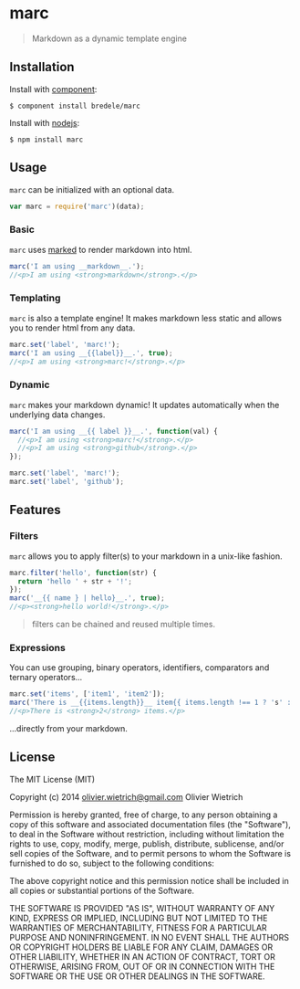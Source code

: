 
# marc

  > Markdown as a dynamic template engine


## Installation


  Install with [component](http://component.io):

    $ component install bredele/marc

  Install with [nodejs](http://nodejs.org):

    $ npm install marc


## Usage

  `marc` can be initialized with an optional data.

```js
var marc = require('marc')(data);
```

### Basic

  `marc` uses [marked](https://github.com/chjj/marked) to render markdown into html.

```js
marc('I am using __markdown__.');
//<p>I am using <strong>markdown</strong>.</p>
```

### Templating

  `marc` is also a template engine! It makes markdown less static and allows you to render html from any data.

```js
marc.set('label', 'marc!');
marc('I am using __{{label}}__.', true);
//<p>I am using <strong>marc!</strong>.</p>
```

### Dynamic

  `marc` makes your markdown dynamic! It updates automatically when the underlying data changes.

```js
marc('I am using __{{ label }}__.', function(val) {
  //<p>I am using <strong>marc!</strong>.</p>
  //<p>I am using <strong>github</strong>.</p>  
});

marc.set('label', 'marc!');
marc.set('label', 'github');
```

## Features

### Filters

  `marc` allows you to apply filter(s) to your markdown in a unix-like fashion.

```js
marc.filter('hello', function(str) {
  return 'hello ' + str + '!';
});
marc('__{{ name } | hello}__.', true);
//<p><strong>hello world!</strong>.</p>
```

  > filters can be chained and reused multiple times.

### Expressions

  You can use grouping, binary operators, identifiers, comparators and ternary operators...

```js
marc.set('items', ['item1', 'item2']);
marc('There is __{{items.length}}__ item{{ items.length !== 1 ? 's' : '' }}.', true);
//<p>There is <strong>2</strong> items.</p>
```

  ...directly from your markdown.


## License

  The MIT License (MIT)

  Copyright (c) 2014 <olivier.wietrich@gmail.com> Olivier Wietrich

  Permission is hereby granted, free of charge, to any person obtaining a copy
  of this software and associated documentation files (the "Software"), to deal
  in the Software without restriction, including without limitation the rights
  to use, copy, modify, merge, publish, distribute, sublicense, and/or sell
  copies of the Software, and to permit persons to whom the Software is
  furnished to do so, subject to the following conditions:

  The above copyright notice and this permission notice shall be included in
  all copies or substantial portions of the Software.

  THE SOFTWARE IS PROVIDED "AS IS", WITHOUT WARRANTY OF ANY KIND, EXPRESS OR
  IMPLIED, INCLUDING BUT NOT LIMITED TO THE WARRANTIES OF MERCHANTABILITY,
  FITNESS FOR A PARTICULAR PURPOSE AND NONINFRINGEMENT. IN NO EVENT SHALL THE
  AUTHORS OR COPYRIGHT HOLDERS BE LIABLE FOR ANY CLAIM, DAMAGES OR OTHER
  LIABILITY, WHETHER IN AN ACTION OF CONTRACT, TORT OR OTHERWISE, ARISING FROM,
  OUT OF OR IN CONNECTION WITH THE SOFTWARE OR THE USE OR OTHER DEALINGS IN
  THE SOFTWARE.